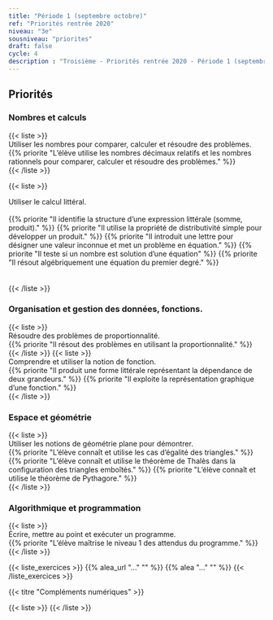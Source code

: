 ```yaml
---
title: "Période 1 (septembre octobre)"
ref: "Priorités rentrée 2020"
niveau: "3e"
sousniveau: "priorites"
draft: false
cycle: 4
description : "Troisième - Priorités rentrée 2020 - Période 1 (septembre octobre)"
---
```


<h2 class="ui horizontal divider header">Priorités</h2>

<h3 class="ui horizontal divider header">Nombres et calculs</h3>
{{< liste >}}
	<div class="item">
		<i class="large black chevron circle right icon"></i> <div class="header content"> Utiliser les nombres pour comparer, calculer et résoudre des problèmes.</div>	
		<div class="ui middle aligned animated selection divided list">
			{{% priorite "L’élève utilise les nombres décimaux relatifs et les nombres rationnels pour comparer, calculer et résoudre des problèmes." %}}
		</div>	
	</div>	
{{< /liste >}}

{{< liste >}}
	<div class="item">
		<i class="large black chevron circle right icon"></i> <div class="header content"> Utiliser le calcul littéral.</div>	
		<div class="ui middle aligned animated selection divided list">
			{{% priorite "Il identifie la structure d’une expression littérale (somme, produit)." %}}
			{{% priorite "Il utilise la propriété de distributivité simple pour développer un produit." %}}
			{{% priorite "Il introduit une lettre pour désigner une valeur inconnue et met un problème en équation." %}}
			{{% priorite "Il teste si un nombre est solution d’une équation" %}}
			{{% priorite "Il résout algébriquement une équation du premier degré." %}}
		</div>	
	</div>	
{{< /liste >}}

<h3 class="ui horizontal divider header">Organisation et gestion des données, fonctions.</h3>
{{< liste >}}
	<div class="item">
		<i class="large black chevron circle right icon"></i> <div class="header content"> Résoudre des problèmes de proportionnalité.</div>	
		<div class="ui middle aligned animated selection divided list">
			{{% priorite "Il résout des problèmes en utilisant la proportionnalité." %}}
		</div>	
	</div>	
{{< /liste >}}
{{< liste >}}
	<div class="item">
		<i class="large black chevron circle right icon"></i> <div class="header content"> Comprendre et utiliser la notion de fonction.</div>	
		<div class="ui middle aligned animated selection divided list">
			{{% priorite "Il produit une forme littérale représentant la dépendance de deux grandeurs." %}}
			{{% priorite "Il exploite la représentation graphique d’une fonction." %}}
		</div>	
	</div>	
{{< /liste >}}

<h3 class="ui horizontal divider header">Espace et géométrie</h3>
{{< liste >}}
	<div class="item">
		<i class="large black chevron circle right icon"></i> <div class="header content"> Utiliser les notions de géométrie plane pour démontrer.</div>	
		<div class="ui middle aligned animated selection divided list">
			{{% priorite "L’élève connaît et utilise les cas d’égalité des triangles." %}}
			{{% priorite "L’élève connaît et utilise le théorème de Thalès dans la configuration des triangles emboîtés." %}}
			{{% priorite "L’élève connaît et utilise le théorème de Pythagore." %}}
		</div>	
	</div>	
{{< /liste >}}

<h3 class="ui horizontal divider header">Algorithmique et programmation</h3>
{{< liste >}}
	<div class="item">
		<i class="large black chevron circle right icon"></i> <div class="header content">Écrire, mettre au point et exécuter un programme.</div>	
		<div class="ui middle aligned animated selection divided list">
			{{% priorite "L’élève maîtrise le niveau 1 des attendus du programme." %}}
		</div>	
	</div>	
{{< /liste >}}

{{< liste_exercices >}}
	{{% alea_url "..." "" %}}
	{{% alea "..." "" %}}
{{< /liste_exercices >}}



{{< titre "Compléments numériques" >}}

{{< liste >}}
{{< /liste >}}